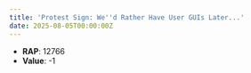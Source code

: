 ```yaml
---
title: 'Protest Sign: We''d Rather Have User GUIs Later...'
date: 2025-08-05T00:00:00Z
---
```

- **RAP**: 12766
- **Value**: -1
